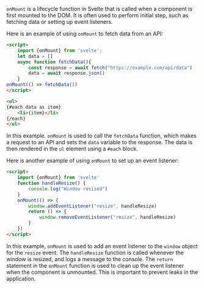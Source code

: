 
`onMount` is a lifecycle function in Svelte that is called when a component is first mounted to the DOM. It is often used to perform initial step, such as fetching data or setting up event listeners.

Here is an example of using `onMount` to fetch data from an API:

```html
<script>
	import {onMount} from 'svelte';
	let data = []
	async function fetchData(){
		const response = await fetch("https://example.com/api/data")
		data = await response.json()
	}
onMount(() => fetchData())
</script>

<ul>
{#each data as item}
	<li>{item}</li>
{/each}
</ul>
```

In this example. `onMount` is used to call the `fetchData` function, which makes a request to an API and sets the `data` variable to the response. The data is then rendered in the `ul` element using a `#each` block.    

Here is another example of using `onMount` to set up an event listener:

```html
<script>
	import {onMount} from 'svelte'
	function handleResize() {
		console.log("Window resized")
	}
	onMount(() => {
		window.addEventListener("resize", handleResize)
		return () => {
			window.removeEventListener("resize", handleResize)
		}
	})
</script>
```

In this example, `onMount` is used to add an event listener to the `window` object for the `resize` event. The `handleResize` function is called whenever the window is resized, and logs a message to the console. The `return` statement in the `onMount` function is used to clean up the event listener when the component is unmounted. This is important to prevent leaks in the application.



